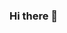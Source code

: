 ### Hi there 👋

<!--
**suzal16/suzal16** is a ✨ _special_ ✨ repository because its `README.md` (this file) appears on your GitHub profile.

Here are some ideas to get you started:

- 🔭 I’m currently working on spaceyuz.io
- 🌱 I’m currently learning Ethical hacking and Full-stack development
- 👯 I’m looking to collaborate on ...
- 🤔 I’m looking for help with ...
- 💬 Ask me about ...
- 📫 How to reach me: eracknet15@gmail.com / https://www.linkedin.com/in/suzal-sen/
- 😄 Pronouns: He/him
- ⚡ Fun fact: I am studying whole day long but absorbing a few things
-->
